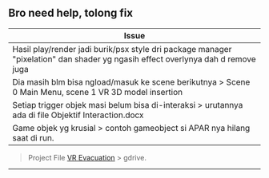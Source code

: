 ## Bro need help, tolong fix

| Issue |
|-------|
| Hasil play/render jadi burik/psx style dri package manager "pixelation" dan shader yg ngasih effect overlynya dah d remove juga |
| Dia masih blm bisa ngload/masuk ke scene berikutnya > Scene 0 Main Menu, scene 1 VR 3D model insertion |
| Setiap trigger objek masi belum bisa di-interaksi > urutannya ada di file Objektif Interaction.docx |
| Game objek yg krusial > contoh gameobject si APAR nya hilang saat di run. |

> Project File [VR Evacuation](https://drive.google.com/drive/folders/1rhtHDUEk_X5NR3jJ8zaqoA0nI_ggzjnS?usp=sharing) > gdrive.

---
